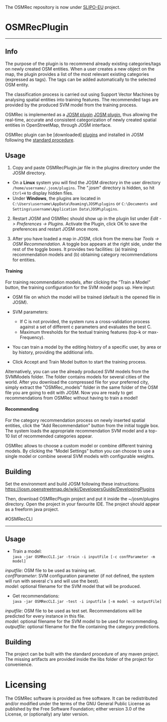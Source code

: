 The OSMRec repository is now under [SLIPO-EU](https://github.com/SLIPO-EU/OSMRec) project.

# OSMRecPlugin
___
##

## Info 

The purpose of the plugin is to recommend already existing categories/tags on newly created OSM entities.
When a user creates a new object on the map, the plugin provides a list of the most relevant existing categories (expressed as tags). 
The tags can be added automatically to the selected OSM entity.

The classification process is carried out using Support Vector Machines by analysing spatial entities into training features. 
The recommended tags are provided by the produced SVM model from the training process.

OSMRec is implemented as a  [JOSM plugin] [JOSM plugin], thus allowing the real-time, accurate and consistent categorization of newly created spatial entities in OpenStreetMap, through JOSM interface.

OSMRec plugin can be [downloaded] [plugins] and installed in JOSM following the [standard procedure].

## Usage

1. Copy and paste OSMRecPlugin.jar file in the plugins directory under the JOSM directory.
 * On a **Linux** system you will find the JOSM directory in the user directory `/home/username/.josm/plugins`. The ".josm" directory is hidden, so hit `Ctrl+H` to display hidden files. 
 * Under **Windows**, the plugins are located in `C:\Users\username\AppData\Roaming\JOSM\plugins` or `C:\Documents and Settings\username\Application Data\JOSM\plugins`.

2. Restart JOSM and OSMRec should show up in the plugin list under *Edit -> Preferences -> Plugins*. 
Activate the Plugin, click OK to save the preferences and restart JOSM once more. 

3. After you have loaded a map in JOSM, click from the menu bar *Tools -> OSM Recommendation*. 
A toggle box appears at the right side, under the rest of the toggle boxes. 
It provides two facilities: (a) training recommendation models and (b) obtaining category recommendations for entities. 

#### Training
For training recommendation models, after clicking the “Train a Model” button, the training
configuration for the SVM model pops up. Here input: 
 * OSM file on which the model will be trained (default is the opened file in JOSM).
 * SVM parameters: 
    * If C is not provided, the system runs a cross-validation process against a set of different c parameters and evaluates
      the best C.
    * Maximum thresholds for the textual training features (top-k or max-Frequency). 

 * You can train a model by the editing history of a specific user, by area or by history, providing the additional info. 
 * Click Accept and Train Model button to start the training process.

Alternatively, you can use the already produced SVM models from the SVMModels folder. The folder contains models for several cities of the world. After you download the compressed file for your preferred city, simply extract the "OSMRec_models" folder in the same folder of the OSM file you are going to edit with JOSM. Now you are ready to get recommendations from OSMRec without having to train a model! 

#### Recommending
For the category recommendation process on newly inserted spatial entities, click the "Add Recommendation" button from the initial toggle box. 
The system loads the appropriate recommendation SVM model  and a top-10 list of recommended categories appear.

OSMRec allows to choose a custom model or combine different training models. 
By clicking the “Model Settings” button you can choose to use a single model or combine several SVM models with configurable weights.

## Building
Set the environment and build JOSM following these instructions: 
https://josm.openstreetmap.de/wiki/DevelopersGuide/DevelopingPlugins

Then, download OSMRecPlugin project and put it inside the ~/josm/plugins directory. 
Open the project in your favourite IDE. The project should appear as a freeform java project.

#OSMRecCLI
___
##
## Usage

* Train a model: <br />
`java -jar OSMRecCLI.jar -train -i inputFile [-c confParameter -m model]`

*inputfile*: OSM file to be used as training set. <br />
*confParameter*: SVM configuration parameter 
(if not defined, the system will run with several c's and will use the best). <br />
*model*: optional filename for the SVM model that will be produced. <br />

* Get recommendations: <br />
`java -jar OSMRecCLI.jar -test -i inputfile [-m model -o outputFile]`

*inputfile*: OSM file to be used as test set. Recommendations will be predicted for every instance in this file. <br />
*model*: optional filename for the SVM model to be used for recommending. <br />
*outputfile*: optional filename for the file containing the category predictions. <br />

## Building

The project can be built with the standard procedure of any maven project.
The missing artifacts are provided inside the libs folder of the project for convenience.

# Licensing
The OSMRec software is provided as free software. It can be redistributed and/or modified under the terms
of the GNU General Public License as published by the Free Software Foundation; either version 3.0 of the
License, or (optionally) any later version.

[JOSM plugin]:http://wiki.openstreetmap.org/wiki/JOSM/Plugins/OSMRec
[plugins]:https://josm.openstreetmap.de/wiki/Plugins
[standard procedure]:http://wiki.openstreetmap.org/wiki/JOSM/Plugins#Installation
